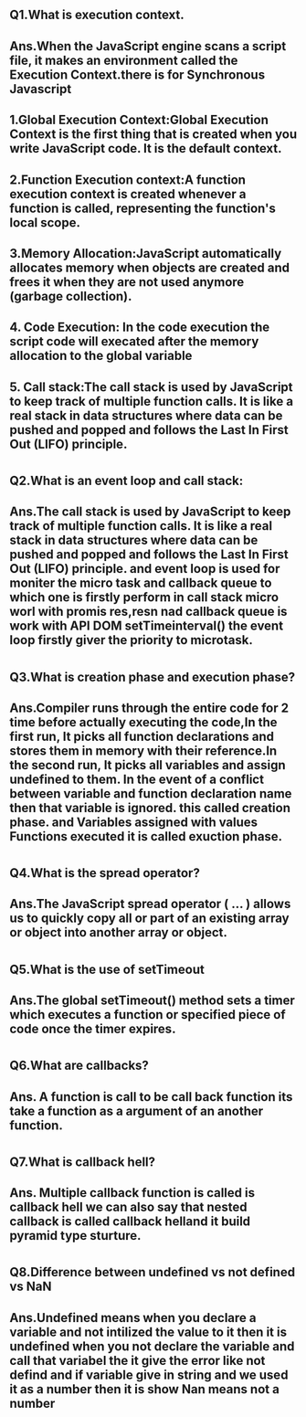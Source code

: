 ## Q1.What is execution context.
## Ans.When the JavaScript engine scans a script file, it makes an environment called the Execution Context.there is for Synchronous Javascript
## 1.Global Execution Context:Global Execution Context is the first thing that is created when you write JavaScript code. It is the default context.
## 2.Function Execution context:A function execution context is created whenever a function is called, representing the function's local scope.
## 3.Memory Allocation:JavaScript automatically allocates memory when objects are created and frees it when they are not used anymore (garbage collection).
## 4. Code Execution: In the code execution the script code will execated after the memory allocation to the global variable
## 5. Call stack:The call stack is used by JavaScript to keep track of multiple function calls. It is like a real stack in data structures where data can be pushed and popped and follows the Last In First Out (LIFO) principle.

#




## Q2.What is an event loop and call stack:
## Ans.The call stack is used by JavaScript to keep track of multiple function calls. It is like a real stack in data structures where data can be pushed and popped and follows the Last In First Out (LIFO) principle. and event loop is used for moniter the micro task and callback queue to which one is firstly perform in call stack micro worl with promis res,resn nad callback queue is work with API DOM setTimeinterval() the event loop firstly giver the priority to microtask.


#



## Q3.What is creation phase and execution phase?
## Ans.Compiler runs through the entire code for 2 time before actually executing the code,In the first run, It picks all function declarations and stores them in memory with their reference.In the second run, It picks all variables and assign undefined to them. In the event of a conflict between variable and function declaration name then that variable is ignored. this called creation phase. and Variables assigned with values Functions executed it is called exuction phase.

#


## Q4.What is the spread operator?
## Ans.The JavaScript spread operator ( ... ) allows us to quickly copy all or part of an existing array or object into another array or object.


#


## Q5.What is the use of setTimeout
## Ans.The global setTimeout() method sets a timer which executes a function or specified piece of code once the timer expires.


#


## Q6.What are callbacks?
## Ans. A function is call to be call back function its take a function as a argument of an another function.


#

## Q7.What is callback hell?
## Ans. Multiple callback function is called  is callback hell we can also say that nested callback is called callback helland it build pyramid type sturture.

#



## Q8.Difference between undefined vs not defined vs NaN

## Ans.Undefined means when you declare a variable and not intilized the value to it then it is undefined when you not declare the variable and call that variabel the it give the error like not defind and if variable give in string and we used it as a number then  it is show Nan means not a number
